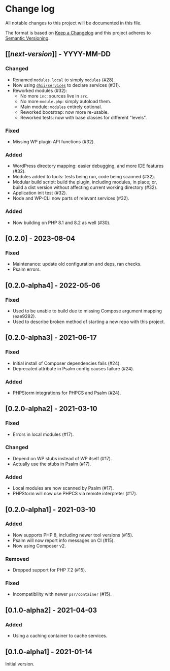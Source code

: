 # Change log
All notable changes to this project will be documented in this file.

The format is based on [Keep a Changelog](http://keepachangelog.com/)
and this project adheres to [Semantic Versioning](http://semver.org/).


## [[*next-version*]] - YYYY-MM-DD
### Changed
- Renamed `modules.local` to simply `modules` (#28).
- Now using [`dhii/services`][] to declare services (#31).
- Reworked modules (#32):
  * No more `inc`: sources live in `src`.
  * No more `module.php`: simply autoload them.
  * Main module: `modules` entirely optional.
  * Reworked bootstrap: now more re-usable.
  * Reworked tests: now with base classes for different "levels".

### Fixed
- Missing WP plugin API functions (#32).

### Added
- WordPress directory mapping: easier debugging, and more IDE features (#32).
- Modules added to tools: tests being run, code being scanned (#32).
- Modular build script: build the plugin, including modules, in place;
    or, build a dist version without affecting current working directory (#32).
- Application init test (#32).
- Node and WP-CLI now parts of relevant services (#32).

### Added
- Now building on PHP 8.1 and 8.2 as well (#30).

## [0.2.0] - 2023-08-04
### Fixed
- Maintenance: update old configuration and deps, ran checks.
- Psalm errors.

## [0.2.0-alpha4] - 2022-05-06
### Fixed
- Used to be unable to build due to missing Compose argument mapping (eae9282).
- Used to describe broken method of starting a new repo with this project.

## [0.2.0-alpha3] - 2021-06-17
### Fixed
- Initial install of Composer dependencies fails (#24).
- Deprecated attribute in Psalm config causes failure (#24).

### Added
- PHPStorm integrations for PHPCS and Psalm (#24).

## [0.2.0-alpha2] - 2021-03-10
### Fixed
- Errors in local modules (#17).

### Changed
- Depend on WP stubs instead of WP itself (#17).
- Actually use the stubs in Psalm (#17).

### Added
- Local modules are now scanned by Psalm (#17).
- PHPStorm will now use PHPCS via remote interpreter (#17).

## [0.2.0-alpha1] - 2021-03-10
### Added
- Now supports PHP 8, including newer tool versions (#15).
- Psalm will now report info messages on CI (#15).
- Now using Composer v2.

### Removed
- Dropped support for PHP 7.2 (#15).

### Fixed
- Incompatibility with newer `psr/container` (#15).

## [0.1.0-alpha2] - 2021-04-03
### Added
- Using a caching container to cache services.

## [0.1.0-alpha1] - 2021-01-14
Initial version.


[`dhii/services`]: https://github.com/Dhii/services
